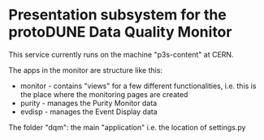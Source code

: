 # Presentation subsystem for the protoDUNE Data Quality Monitor

This service currently runs on the machine "p3s-content" at CERN.

The apps in the monitor are structure like this:
* monitor - contains "views" for a few different functionalities, i.e. this is the place where the monitoring pages are created
* purity - manages the Purity Monitor data
* evdisp - manages the Event Display data

The folder "dqm": the main "application" i.e. the location of settings.py

